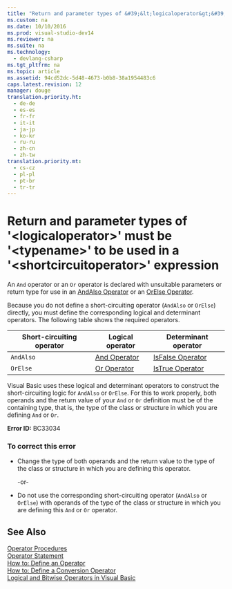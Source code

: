 ```yaml
---
title: "Return and parameter types of &#39;&lt;logicaloperator&gt;&#39; must be &#39;&lt;typename&gt;&#39; to be used in a &#39;&lt;shortcircuitoperator&gt;&#39; expression"
ms.custom: na
ms.date: 10/10/2016
ms.prod: visual-studio-dev14
ms.reviewer: na
ms.suite: na
ms.technology: 
  - devlang-csharp
ms.tgt_pltfrm: na
ms.topic: article
ms.assetid: 94cd52dc-5d48-4673-b0b8-38a1954483c6
caps.latest.revision: 12
manager: douge
translation.priority.ht: 
  - de-de
  - es-es
  - fr-fr
  - it-it
  - ja-jp
  - ko-kr
  - ru-ru
  - zh-cn
  - zh-tw
translation.priority.mt: 
  - cs-cz
  - pl-pl
  - pt-br
  - tr-tr
---
```

# Return and parameter types of &#39;&lt;logicaloperator&gt;&#39; must be &#39;&lt;typename&gt;&#39; to be used in a &#39;&lt;shortcircuitoperator&gt;&#39; expression
An `And` operator or an `Or` operator is declared with unsuitable parameters or return type for use in an [AndAlso Operator](../Topic/AndAlso%20Operator%20\(Visual%20Basic\).md) or an [OrElse Operator](../Topic/OrElse%20Operator%20\(Visual%20Basic\).md).  
  
 Because you do not define a short-circuiting operator (`AndAlso` or `OrElse`) directly, you must define the corresponding logical and determinant operators. The following table shows the required operators.  
  
|Short-circuiting operator|Logical operator|Determinant operator|  
|--------------------------------|----------------------|--------------------------|  
|`AndAlso`|[And Operator](../Topic/And%20Operator%20\(Visual%20Basic\).md)|[IsFalse Operator](../Topic/IsFalse%20Operator%20\(Visual%20Basic\).md)|  
|`OrElse`|[Or Operator](../Topic/Or%20Operator%20\(Visual%20Basic\).md)|[IsTrue Operator](../Topic/IsTrue%20Operator%20\(Visual%20Basic\).md)|  
  
 Visual Basic uses these logical and determinant operators to construct the short-circuiting logic for `AndAlso` or `OrElse`. For this to work properly, both operands and the return value of your `And` or `Or` definition must be of the containing type, that is, the type of the class or structure in which you are defining `And` or `Or`.  
  
 **Error ID:** BC33034  
  
### To correct this error  
  
-   Change the type of both operands and the return value to the type of the class or structure in which you are defining this operator.  
  
     -or-  
  
-   Do not use the corresponding short-circuiting operator (`AndAlso` or `OrElse`) with operands of the type of the class or structure in which you are defining this `And` or `Or` operator.  
  
## See Also  
 [Operator Procedures](../Topic/Operator%20Procedures%20\(Visual%20Basic\).md)   
 [Operator Statement](../Topic/Operator%20Statement.md)   
 [How to: Define an Operator](../Topic/How%20to:%20Define%20an%20Operator%20\(Visual%20Basic\).md)   
 [How to: Define a Conversion Operator](../Topic/How%20to:%20Define%20a%20Conversion%20Operator%20\(Visual%20Basic\).md)   
 [Logical and Bitwise Operators in Visual Basic](../Topic/Logical%20and%20Bitwise%20Operators%20in%20Visual%20Basic.md)